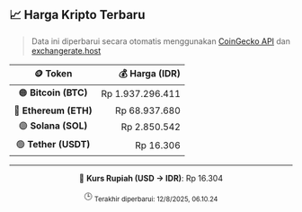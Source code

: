 

<!-- HARGA_KRIPTO -->
## 📈 Harga Kripto Terbaru

> Data ini diperbarui secara otomatis menggunakan [CoinGecko API](https://www.coingecko.com/) dan [exchangerate.host](https://exchangerate.host/)

<div align="center">

| 🪙 Token | 💰 Harga (IDR) |
|:------:|---------------:|
| 🟠 **Bitcoin (BTC)**   | Rp 1.937.296.411 |
| 🔵 **Ethereum (ETH)**  | Rp 68.937.680 |
| 🟣 **Solana (SOL)**    | Rp 2.850.542 |
| 🟢 **Tether (USDT)**   | Rp 16.306 |

---

💱 **Kurs Rupiah (USD → IDR)**: Rp 16.304

🕒 <sub>Terakhir diperbarui: 12/8/2025, 06.10.24</sub>

</div>
<!-- /HARGA_KRIPTO -->